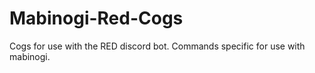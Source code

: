 # Mabinogi-Red-Cogs
Cogs for use with the RED discord bot. Commands specific for use with mabinogi. 
